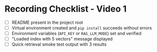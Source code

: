 # Recording Checklist - Video 1

- [ ] README present in the project root
- [ ] Virtual environment created and `pip install` succeeds without errors
- [ ] Environment variables (`API_KEY` or `RAG_LLM_MODE`) set and verified
- [ ] "Loaded index with 5 vectors" message displayed
- [ ] Quick retrieval smoke test output with 3 results
